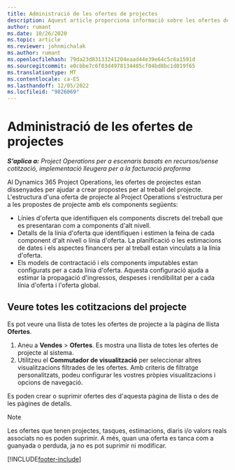 ```yaml
---
title: Administració de les ofertes de projectes
description: Aquest article proporciona informació sobre les ofertes del projecte.
author: rumant
ms.date: 10/26/2020
ms.topic: article
ms.reviewer: johnmichalak
ms.author: rumant
ms.openlocfilehash: 79da23d83133241204eaad44e39e64c5c6a1591d
ms.sourcegitcommit: e0cbbe7c6f03d4978134405cf04bd8bc1d019f65
ms.translationtype: MT
ms.contentlocale: ca-ES
ms.lasthandoff: 12/05/2022
ms.locfileid: "9826069"
---
```

# <a name="manage-project-quotes"></a>Administració de les ofertes de projectes

_**S'aplica a:** Project Operations per a escenaris basats en recursos/sense cotització, implementació lleugera per a la facturació proforma_

Al Dynamics 365 Project Operations, les ofertes de projectes estan dissenyades per ajudar a crear propostes per al treball del projecte. L'estructura d'una oferta de projecte al Project Operations s'estructura per a les propostes de projecte amb els components següents:

  - Línies d'oferta que identifiquen els components discrets del treball que es presentaran com a components d'alt nivell.
  - Detalls de la línia d'oferta que identifiquen i estimen la feina de cada component d'alt nivell o línia d'oferta. La planificació o les estimacions de dates i els aspectes financers per al treball estan vinculats a la línia d'oferta.
  - Els models de contractació i els components imputables estan configurats per a cada línia d'oferta. Aquesta configuració ajuda a estimar la propagació d'ingressos, despeses i rendibilitat per a cada línia d'oferta i l'oferta global.

## <a name="view-all-project-quotes"></a>Veure totes les cotitzacions del projecte

Es pot veure una llista de totes les ofertes de projecte a la pàgina de llista **Ofertes**. 

1. Aneu a **Vendes** > **Ofertes**. Es mostra una llista de totes les ofertes de projecte al sistema. 
2. Utilitzeu el **Commutador de visualització** per seleccionar altres visualitzacions filtrades de les ofertes. Amb criteris de filtratge personalitzats, podeu configurar les vostres pròpies visualitzacions i opcions de navegació.

Es poden crear o suprimir ofertes des d'aquesta pàgina de llista o des de les pàgines de detalls.

 > [!NOTE]
 > Les ofertes que tenen projectes, tasques, estimacions, diaris i/o valors reals associats no es poden suprimir. A més, quan una oferta es tanca com a guanyada o perduda, ja no es pot suprimir ni modificar. 


[!INCLUDE[footer-include](../../includes/footer-banner.md)]
